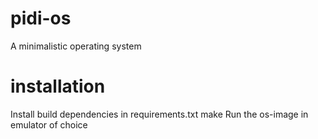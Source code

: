 # pidi-os
A minimalistic operating system
# installation
Install build dependencies in requirements.txt
make
Run the os-image in emulator of choice

